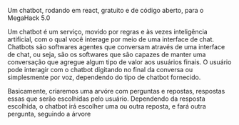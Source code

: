 Um chatbot, rodando em react, gratuito e de código aberto, para o MegaHack 5.0

Um chatbot é um serviço, movido por regras e às vezes inteligência artificial, com o qual você interage por meio de uma interface de chat. Chatbots são softwares agentes que conversam através de uma interface de chat, ou seja, são os softwares que são capazes de manter uma conversação que agregue algum tipo de valor aos usuários finais. O usuário pode interagir com o chatbot digitando no final da conversa ou simplesmente por voz, dependendo do tipo de chatbot fornecido.

Basicamente, criaremos uma arvóre com perguntas e repostas, respostas essas que serão escolhidas pelo usuário. Dependendo da resposta escolhida, o chatbot irá escolher uma ou outra reposta, e fará outra pergunta, seguindo a árvore
